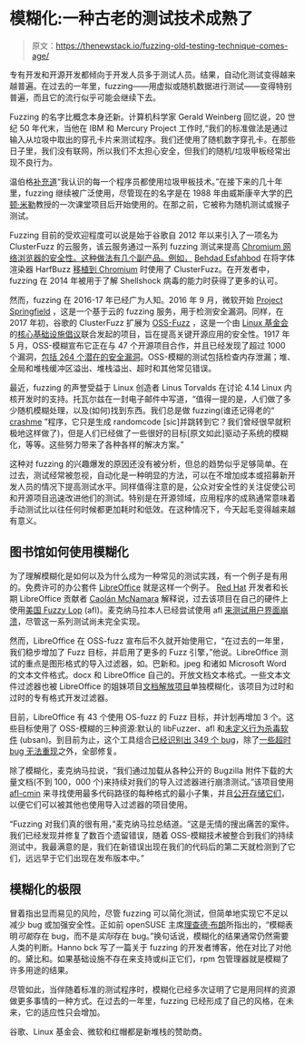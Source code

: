 # 模糊化:一种古老的测试技术成熟了

> 原文：<https://thenewstack.io/fuzzing-old-testing-technique-comes-age/>

专有开发和开源开发都倾向于开发人员多于测试人员。结果，自动化测试变得越来越普遍。在过去的一年里，fuzzing——用虚拟或随机数据进行测试——变得特别普遍，而且它的流行似乎可能会继续下去。

Fuzzing 的名字比概念本身还新。计算机科学家 Gerald Weinberg 回忆说，20 世纪 50 年代末，当他在 IBM 和 Mercury Project 工作时,“我们的标准做法是通过输入从垃圾中取出的穿孔卡片来测试程序。我们还使用了随机数字穿孔卡。在那些日子里，我们没有联网，所以我们不太担心安全，但我们的随机/垃圾甲板经常出现不良行为。

温伯格[补充道](http://secretsofconsulting.blogspot.ca/2017/02/fuzz-testing-and-fuzz-history.html)“我认识的每一个程序员都使用垃圾甲板技术。”在接下来的几十年里，fuzzing 继续被广泛使用，尽管现在的名字是在 1988 年由威斯康辛大学的[巴顿·米勒](http://pages.cs.wisc.edu/~bart/)教授的一次课堂项目后开始使用的。在那之前，它被称为随机测试或猴子测试。

Fuzzing 目前的受欢迎程度可以说是始于谷歌自 2012 年以来引入了一项名为 ClusterFuzz 的云服务，该云服务通过一系列 fuzzing 测试来提高 [Chromium 网络浏览器的安全性。这种做法有几个副产品。例如，](https://blog.chromium.org/2012/04/fuzzing-for-security.html) [Behdad Esfahbod](http://behdad.org/) 在将字体渲染器 HarfBuzz [移植到 Chromium](https://github.com/harfbuzz/harfbuzz/issues/139) 时使用了 ClusterFuzz。在开发者中，fuzzing 在 2014 年被用于了解 Shellshock 病毒的能力时获得了更多的认可。

然而，fuzzing 在 2016-17 年已经广为人知。2016 年 9 月，微软开始 [Project Springfield](https://www.microsoft.com/en-us/research/project/project-springfield/) ，这是一个基于云的 fuzzing 服务，用于检测安全漏洞。同样，在 2017 年初，谷歌的 ClusterFuzz 扩展为 [OSS-Fuzz](https://github.com/google/oss-fuzz/) ，这是一个由 [Linux 基金会](https://www.linuxfoundation.org/)的[核心基础设施倡议](https://www.coreinfrastructure.org/)联合发起的项目，旨在提高关键开源应用的安全性。1917 年 5 月，OSS-模糊宣布它正在与 47 个开源项目合作，并且已经发现了超过 1000 个漏洞，[包括 264 个潜在的安全漏洞](https://opensource.googleblog.com/2017/05/oss-fuzz-five-months-later-and.html)。OSS-模糊的测试包括检查内存泄漏；堆、全局和堆栈缓冲区溢出、堆栈溢出、超时和其他常见错误。

最近，fuzzing 的声誉受益于 Linux 创造者 Linus Torvalds 在讨论 4.14 Linux 内核开发时的支持。托瓦尔兹在一封电子邮件中写道，“值得一提的是，人们做了多少随机模糊处理，以及(如何)找到东西。我们总是做 fuzzing(谁还记得老的“ [crashme](https://packages.debian.org/sid/crashme) ”程序，它只是生成 randomcode [sic]并跳转到它？我们曾经很早就积极地这样做了)，但是人们已经做了一些很好的目标[原文如此]驱动子系统的模糊化，等等。这些努力带来了各种各样的解决方案。”

这种对 fuzzing 的兴趣爆发的原因还没有被分析，但总的趋势似乎足够简单。在过去，测试经常被忽视，自动化是一种明显的方法，可以在不增加成本或招募新开发人员的情况下提高测试水平。同样值得注意的是，公众对安全性的关注促使公司和开源项目迅速改进他们的测试。特别是在开源领域，应用程序的成熟通常意味着手动测试比以往任何时候都更加耗时和低效。在这种情况下，今天起毛变得越来越有意义。

## 图书馆如何使用模糊化

为了理解模糊化是如何以及为什么成为一种常见的测试实践，有一个例子是有用的。免费许可的办公套件 [LibreOffice](https://www.libreoffice.org/) 就是这样一个例子。 [Red Hat](https://www.openshift.com/) 开发者和长期 LibreOffice 贡献者 [Caolán McNamara](https://caolanm.blogspot.com/) 解释说，过去该项目在自己的硬件上使用[美国 Fuzzy Lop](http://lcamtuf.coredump.cx/afl/) (afl)。麦克纳马拉本人已经尝试使用 afl [来测试用户界面崩溃](http://caolanm.blogspot.ca/2015/10/finding-ui-crashes-by-fuzzing-input.html)，尽管这一系列测试尚未完全实现。

然而，LibreOffice 在 OSS-fuzz 宣布后不久就开始使用它，“在过去的一年里，我们稳步增加了 Fuzz 目标，并启用了更多的 Fuzz 引擎，”他说。LibreOffice 测试的重点是图形格式的导入过滤器，如。巴新和。jpeg 和诸如 Microsoft Word 的文本文件格式。docx 和 LibreOffice 自己的。开放文档文本格式。一些文本文件过滤器也被 LibreOffice 的姐妹项目[文档解放项目](https://wiki.documentfoundation.org/DLP)单独模糊化，该项目为过时和过时的专有格式开发过滤器。

目前，LibreOffice 有 43 个使用 OS-fuzz 的 Fuzz 目标，并计划再增加 3 个。这些目标使用了 OSS-模糊的三种资源:默认的 libFuzzer、afl 和[未定义行为杀毒软件](https://clang.llvm.org/docs/UndefinedBehaviorSanitizer.html) (ubsan)。到目前为止，这个工具组合[已经识别出 349 个 bug](https://bugs.chromium.org/p/oss-fuzz/issues/list?can=1&q=libreoffice)，除了[一些超时 bug 无法重现](https://github.com/google/oss-fuzz/issues/977#issuecomment-343765661)之外，全部修复。

除了模糊化，麦克纳马拉说，“我们通过加载从各种公开的 Bugzilla 附件下载的大量文档(不到 100，000 个)来持续对我们的导入过滤器进行崩溃测试。”该项目使用 [afl-cmin](http://www.tin.org/bin/man.cgi?section=1&topic=afl-cmin) 来寻找使用最多代码路径的每种格式的最小子集，并且[公开存储它们](http://dev-www.libreoffice.org/corpus/)，以便它们可以被其他也使用导入过滤器的项目使用。

“Fuzzing 对我们真的很有用，”麦克纳马拉总结道。“这是无情的搜出痛苦的案件。我们已经发现并修复了数百个遗留错误，随着 OSS-模糊技术被整合到我们的持续测试中，我最满意的是，我们在新错误出现在我们的代码后的第二天就检测到了它们，远远早于它们出现在发布版本中。”

## 模糊化的极限

冒着指出显而易见的风险，尽管 fuzzing 可以简化测试，但简单地实现它不足以减少 bug 或加强安全性。正如前 openSUSE 主席[理查德·布朗](https://twitter.com/sysrich)所指出的，“模糊表明*可能*存在 bug，而不是*实际*存在 bug。”换句话说，模糊化的结果通常仍然需要人类的判断。Hanno bck 写了一篇关于 fuzzing 的开发者博客，他在对比了对他的。黛比和。如果基础设施不存在来支持或纠正它们，rpm 包管理器就是模糊了许多用途的结果。

尽管如此，当伴随着标准的测试程序时，模糊化已经多次证明了它是用同样的资源做更多事情的一种方式。在过去的一年里，fuzzing 已经形成了自己的风格，在未来，它的适应性只会增加。

谷歌、Linux 基金会、微软和红帽都是新堆栈的赞助商。

<svg xmlns:xlink="http://www.w3.org/1999/xlink" viewBox="0 0 68 31" version="1.1"><title>Group</title> <desc>Created with Sketch.</desc></svg>
